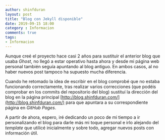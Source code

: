 ```yaml
---
author: shinfduran
layout: post
title: "Blog con Jekyll disponible"
date: 2019-09-15 18:00
category : Informacion
comments: true
tags:
- Informacion
---
```


Aunque creé el proyecto hace casi 2 años para sustituir el anterior blog que usaba *Ghost*, no llegó a estar operativo hasta ahora y desde mi página web personal también seguía apuntando al blog antiguo.  En ambos casos, al no haber nuevos post tampoco ha supuesto mucha diferencia.

Cuando he retomado la idea de escribir en el blog comprobé que no estaba funcionando correctamente, tras realizar varios correcciones (que podéis comprobar en los commits del repositorio del blog) sustituí la dirección del blog en la página principal [http://blog.shinfduran.com/](http://blog.shinfduran.com/) para que apuntara a su correspondiente página en *GitHub Pages*.

A partir de ahora, espero, iré dedicando un poco de mi tiempo a ir personalizando el blog para darle más mi toque personal e irlo alejando del *template* que utilicé inicialmente y sobre todo, agregar nuevos posts con información útil.
